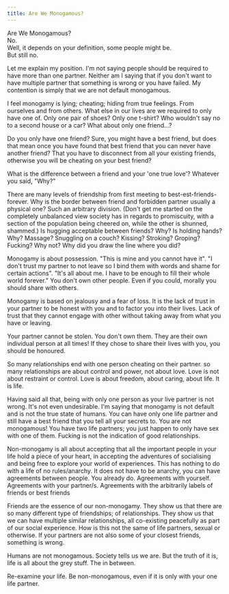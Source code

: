 ```yaml
---
title: Are We Monogamous?
---
```


Are We Monogamous?   
No.   
Well, it depends on your definition, some people might be.   
But still no.

Let me explain my position. I'm not saying people should be required to have more than one partner. Neither am I saying that if you don't want to have multiple partner that something is wrong or you have failed. My contention is simply that we are not default monogamous.

I feel monogamy is lying; cheating; hiding from true feelings. From ourselves and from others. What else in our lives are we required to only have one of. Only one pair of shoes? Only one t-shirt? Who wouldn't say no to a second house or a car? What about only one friend...?

Do you only have one friend? Sure, you might have a best friend, but does that mean once you have found that best friend that you can never have another friend? That you have to disconnect from all your existing friends, otherwise you will be cheating on your best friend?

What is the difference between a friend and your 'one true love'?
Whatever you said, "Why?"

There are many levels of friendship from first meeting to best-est-friends-forever. Why is the border between friend and forbidden partner usually a physical one? Such an arbitrary division. (Don't get me started on the completely unbalanced view society has in regards to promiscuity, with a section of the population being cheered on, while the other is shunned, shammed.) Is hugging acceptable between friends? Why? Is holding hands? Why? Massage? Snuggling on a couch? Kissing? Stroking? Groping? Fucking? Why not? Why did you draw the line where you did?

Monogamy is about possession. "This is mine and you cannot have it". "I don't trust my partner to not leave so I bind them with words and shame for certain actions". "It's all about me. I have to be enough to fill their whole world forever." You don't own other people. Even if you could, morally you should share with others.

Monogamy is based on jealousy and a fear of loss. It is the lack of trust in your partner to be honest with you and to factor you into their lives. Lack of trust that they cannot engage with other without taking away from what you have or leaving.

Your partner cannot be stolen. You don't own them. They are their own individual person at all times! If they chose to share their lives with you, you should be honoured.

So many relationships end with one person cheating on their partner. so many relationships are about control and power, not about love. Love is not about restraint or control. Love is about freedom, about caring, about life. It is life.

Having said all that, being with only one person as your live partner is not wrong. It's not even undesirable. I'm saying that monogamy is not default and is not the true state of humans. You can have only one life partner and still have a best friend that you tell all your secrets to. You are not monogamous! You have two life partners; you just happen to only have sex with one of them. Fucking is not the indication of good relationships.

Non-monogamy is all about accepting that all the important people in your life hold a piece of your heart, in accepting the adventures of socialising and being free to explore your world of experiences. This has nothing to do with a life of no rules/anarchy. It does not have to be anarchy, you can have agreements between people. You already do. Agreements with yourself. Agreements with your partner/s. Agreements with the arbitrarily labels of friends or best friends

Friends are the essence of our non-monogamy. They show us that there are so many different type of friendships; of relationships. They show us that we can have multiple similar relationships, all co-existing peacefully as part of our social experience. How is this not the same of life partners, sexual or otherwise. If your partners are not also some of your closest friends, something is wrong.

Humans are not monogamous. Society tells us we are. But the truth of it is, life is all about the grey stuff. The in between.

Re-examine your life. Be non-monogamous, even if it is only with your one life partner.
